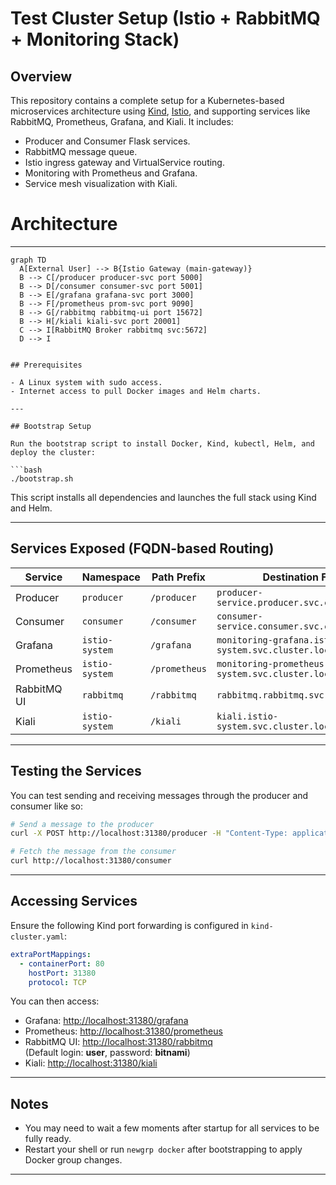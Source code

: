 # Test Cluster Setup (Istio + RabbitMQ + Monitoring Stack)

## Overview

This repository contains a complete setup for a Kubernetes-based microservices architecture using [Kind](https://kind.sigs.k8s.io/), [Istio](https://istio.io/), and supporting services like RabbitMQ, Prometheus, Grafana, and Kiali. It includes:

- Producer and Consumer Flask services.
- RabbitMQ message queue.
- Istio ingress gateway and VirtualService routing.
- Monitoring with Prometheus and Grafana.
- Service mesh visualization with Kiali.

# Architecture
---
```mermaid
graph TD
  A[External User] --> B{Istio Gateway (main-gateway)}
  B --> C[/producer producer-svc port 5000]
  B --> D[/consumer consumer-svc port 5001]
  B --> E[/grafana grafana-svc port 3000]
  B --> F[/prometheus prom-svc port 9090]
  B --> G[/rabbitmq rabbitmq-ui port 15672]
  B --> H[/kiali kiali-svc port 20001]
  C --> I[RabbitMQ Broker rabbitmq svc:5672]
  D --> I
```
```

## Prerequisites

- A Linux system with sudo access.
- Internet access to pull Docker images and Helm charts.

---

## Bootstrap Setup

Run the bootstrap script to install Docker, Kind, kubectl, Helm, and deploy the cluster:

```bash
./bootstrap.sh
```

This script installs all dependencies and launches the full stack using Kind and Helm.

---

## Services Exposed (FQDN-based Routing)

| Service      | Namespace     | Path Prefix   | Destination FQDN                                             | Port  |
|--------------|---------------|----------------|---------------------------------------------------------------|-------|
| Producer     | `producer`    | `/producer`    | `producer-service.producer.svc.cluster.local`                 | 5000  |
| Consumer     | `consumer`    | `/consumer`    | `consumer-service.consumer.svc.cluster.local`                 | 5001  |
| Grafana      | `istio-system`| `/grafana`     | `monitoring-grafana.istio-system.svc.cluster.local`           | 3000  |
| Prometheus   | `istio-system`| `/prometheus`  | `monitoring-prometheus-server.istio-system.svc.cluster.local` | 9090  |
| RabbitMQ UI  | `rabbitmq`    | `/rabbitmq`    | `rabbitmq.rabbitmq.svc.cluster.local`                         | 15672 |
| Kiali        | `istio-system`| `/kiali`       | `kiali.istio-system.svc.cluster.local`                        | 20001 |

---

## Testing the Services

You can test sending and receiving messages through the producer and consumer like so:

```bash
# Send a message to the producer
curl -X POST http://localhost:31380/producer -H "Content-Type: application/json" -d '{"message": "Hello, Rabbit!"}'

# Fetch the message from the consumer
curl http://localhost:31380/consumer
```

---

## Accessing Services

Ensure the following Kind port forwarding is configured in `kind-cluster.yaml`:

```yaml
extraPortMappings:
  - containerPort: 80
    hostPort: 31380
    protocol: TCP
```

You can then access:

- Grafana: [http://localhost:31380/grafana](http://localhost:31380/grafana)
- Prometheus: [http://localhost:31380/prometheus](http://localhost:31380/prometheus)
- RabbitMQ UI: [http://localhost:31380/rabbitmq](http://localhost:31380/rabbitmq)  
  (Default login: **user**, password: **bitnami**)
- Kiali: [http://localhost:31380/kiali](http://localhost:31380/kiali)

---

## Notes

- You may need to wait a few moments after startup for all services to be fully ready.
- Restart your shell or run `newgrp docker` after bootstrapping to apply Docker group changes.

---

